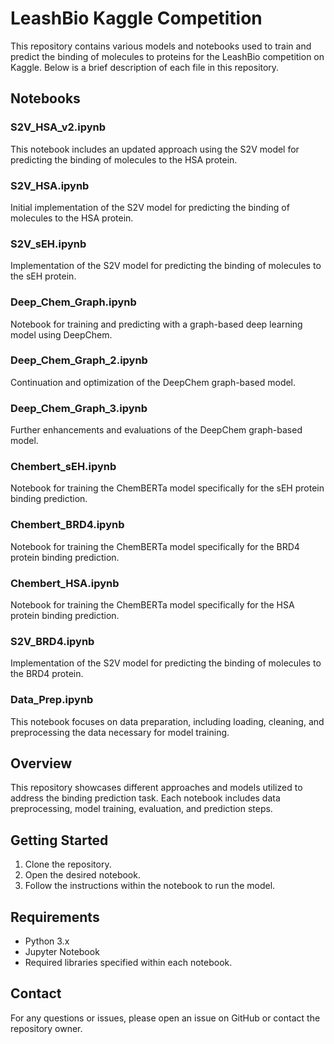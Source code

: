 # LeashBio Kaggle Competition

This repository contains various models and notebooks used to train and predict the binding of molecules to proteins for the LeashBio competition on Kaggle. Below is a brief description of each file in this repository.

## Notebooks

### S2V_HSA_v2.ipynb
This notebook includes an updated approach using the S2V model for predicting the binding of molecules to the HSA protein.

### S2V_HSA.ipynb
Initial implementation of the S2V model for predicting the binding of molecules to the HSA protein.

### S2V_sEH.ipynb
Implementation of the S2V model for predicting the binding of molecules to the sEH protein.

### Deep_Chem_Graph.ipynb
Notebook for training and predicting with a graph-based deep learning model using DeepChem.

### Deep_Chem_Graph_2.ipynb
Continuation and optimization of the DeepChem graph-based model.

### Deep_Chem_Graph_3.ipynb
Further enhancements and evaluations of the DeepChem graph-based model.

### Chembert_sEH.ipynb
Notebook for training the ChemBERTa model specifically for the sEH protein binding prediction.

### Chembert_BRD4.ipynb
Notebook for training the ChemBERTa model specifically for the BRD4 protein binding prediction.

### Chembert_HSA.ipynb
Notebook for training the ChemBERTa model specifically for the HSA protein binding prediction.

### S2V_BRD4.ipynb
Implementation of the S2V model for predicting the binding of molecules to the BRD4 protein.

### Data_Prep.ipynb
This notebook focuses on data preparation, including loading, cleaning, and preprocessing the data necessary for model training.

## Overview
This repository showcases different approaches and models utilized to address the binding prediction task. Each notebook includes data preprocessing, model training, evaluation, and prediction steps.

## Getting Started
1. Clone the repository.
2. Open the desired notebook.
3. Follow the instructions within the notebook to run the model.

## Requirements
- Python 3.x
- Jupyter Notebook
- Required libraries specified within each notebook.

## Contact
For any questions or issues, please open an issue on GitHub or contact the repository owner.
